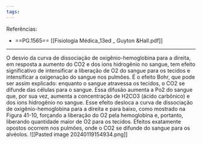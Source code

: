 ```yaml
---
tags:
---
```

Referências: 
* ==PG.1565== [[Fisiologia Médica_13ed _ Guyton &Hall.pdf]]

---
O desvio da curva de dissociação de oxigênio-hemoglobina para a direita, em resposta a aumento do CO2 e dos íons hidrogênio no sangue, tem efeito significativo de intensificar a liberação de O2 do sangue para os tecidos e intensificar a oxigenação do sangue nos pulmões. É o efeito Bohr, que pode ser assim explicado: enquanto o sangue atravessa os tecidos, o CO2 se difunde das células para o sangue. Essa difusão aumenta a Po2 do sangue que, por sua vez, aumenta a concentração de H2CO3 (ácido carbônico) e dos íons hidrogênio no sangue. Esse efeito desloca a curva de dissociação de oxigênio-hemoglobina para a direita e para baixo, como mostrado na Figura 41-10, forçando a liberação do O2 pela hemoglobina e, portanto, liberando quantidade maior de O2 para os tecidos.
Efeitos exatamente opostos ocorrem nos pulmões, onde o CO2 se difunde do sangue para os alvéolos.
![[Pasted image 20240119154934.png]]


[^1]: 
[^2]: 